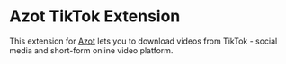 # Azot TikTok Extension

This extension for [Azot](https://github.com/azot-labs/azot) lets you to download videos from TikTok - social media and short-form online video platform.
